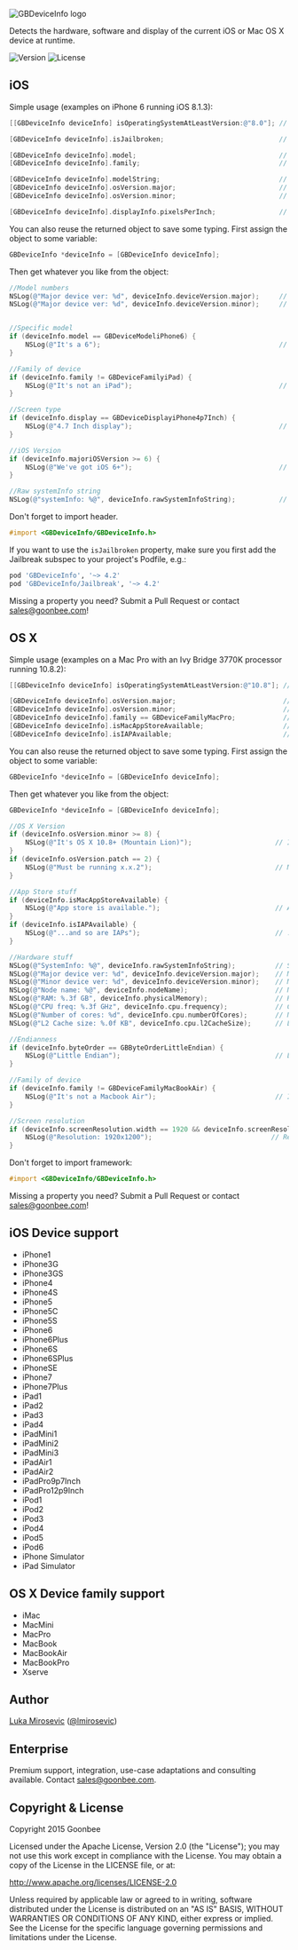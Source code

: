 ![GBDeviceInfo logo](https://raw.githubusercontent.com/lmirosevic/GBDeviceInfo/master/logo.png)

Detects the hardware, software and display of the current iOS or Mac OS X device at runtime.

![Version](https://img.shields.io/cocoapods/v/GBDeviceInfo.svg?style=flat)&nbsp;![License](https://img.shields.io/badge/license-Apache_2-green.svg?style=flat)

iOS
------------

Simple usage (examples on iPhone 6 running iOS 8.1.3):

```objective-c
[[GBDeviceInfo deviceInfo] isOperatingSystemAtLeastVersion:@"8.0"]; // #> YES

[GBDeviceInfo deviceInfo].isJailbroken;                             // #> NO

[GBDeviceInfo deviceInfo].model;                                    // #> GBDeviceModeliPhone6
[GBDeviceInfo deviceInfo].family;                                   // #> GBDeviceFamilyiPad

[GBDeviceInfo deviceInfo].modelString;                              // #> @"iPhone 6"
[GBDeviceInfo deviceInfo].osVersion.major;                          // #> 8
[GBDeviceInfo deviceInfo].osVersion.minor;                          // #> 1

[GBDeviceInfo deviceInfo].displayInfo.pixelsPerInch;                // #> 326
```

You can also reuse the returned object to save some typing. First assign the object to some variable:

```objective-c
GBDeviceInfo *deviceInfo = [GBDeviceInfo deviceInfo];
```

Then get whatever you like from the object:

```objective-c
//Model numbers
NSLog(@"Major device ver: %d", deviceInfo.deviceVersion.major);     // Major device ver: 7
NSLog(@"Major device ver: %d", deviceInfo.deviceVersion.minor);     // Minor device ver: 2


//Specific model
if (deviceInfo.model == GBDeviceModeliPhone6) {
    NSLog(@"It's a 6");                                             // It's a 6
}

//Family of device
if (deviceInfo.family != GBDeviceFamilyiPad) {
    NSLog(@"It's not an iPad");                                     // It's not an iPad
}

//Screen type
if (deviceInfo.display == GBDeviceDisplayiPhone4p7Inch) {
    NSLog(@"4.7 Inch display");                                     // 4.7 Inch display
}

//iOS Version
if (deviceInfo.majoriOSVersion >= 6) {
    NSLog(@"We've got iOS 6+");                                     // We've got iOS 6+
}

//Raw systemInfo string
NSLog(@"systemInfo: %@", deviceInfo.rawSystemInfoString);           // systemInfo: iPhone7,2
```

Don't forget to import header.

```objective-c
#import <GBDeviceInfo/GBDeviceInfo.h>
```

If you want to use the `isJailbroken` property, make sure you first add the Jailbreak subspec to your project's Podfile, e.g.:
```ruby
pod 'GBDeviceInfo', '~> 4.2'
pod 'GBDeviceInfo/Jailbreak', '~> 4.2'
```

Missing a property you need? Submit a Pull Request or contact [sales@goonbee.com](mailto:sales@goonbee.com?subject=GBDeviceInfo%20Enterprise)!

OS X
------------

Simple usage (examples on a Mac Pro with an Ivy Bridge 3770K processor running 10.8.2):

```objective-c
[[GBDeviceInfo deviceInfo] isOperatingSystemAtLeastVersion:@"10.8"]; // #> YES

[GBDeviceInfo deviceInfo].osVersion.major;                           // #> 10
[GBDeviceInfo deviceInfo].osVersion.minor;                           // #> 8
[GBDeviceInfo deviceInfo].family == GBDeviceFamilyMacPro;            // #> YES
[GBDeviceInfo deviceInfo].isMacAppStoreAvailable;                    // #> YES
[GBDeviceInfo deviceInfo].isIAPAvailable;                            // #> YES
```

You can also reuse the returned object to save some typing. First assign the object to some variable:

```objective-c
GBDeviceInfo *deviceInfo = [GBDeviceInfo deviceInfo];
```

Then get whatever you like from the object:

```objective-c
GBDeviceInfo *deviceInfo = [GBDeviceInfo deviceInfo];

//OS X Version
if (deviceInfo.osVersion.minor >= 8) {
    NSLog(@"It's OS X 10.8+ (Mountain Lion)");                     // It's OS X 10.8+ (Mountain Lion)
}
if (deviceInfo.osVersion.patch == 2) {
    NSLog(@"Must be running x.x.2");                               // Must be running x.x.2
}

//App Store stuff
if (deviceInfo.isMacAppStoreAvailable) {
    NSLog(@"App store is available.");                             // App store is available
}
if (deviceInfo.isIAPAvailable) {
    NSLog(@"...and so are IAPs");                                  // ...and so are IAPs
}

//Hardware stuff
NSLog(@"SystemInfo: %@", deviceInfo.rawSystemInfoString);          // SystemInfo: MacPro3,1
NSLog(@"Major device ver: %d", deviceInfo.deviceVersion.major);    // Major device ver: 3
NSLog(@"Minor device ver: %d", deviceInfo.deviceVersion.minor);    // Minor device ver: 1
NSLog(@"Node name: %@", deviceInfo.nodeName);                      // Node name: MyMac.local
NSLog(@"RAM: %.3f GB", deviceInfo.physicalMemory);                 // RAM: 16.000 GB
NSLog(@"CPU freq: %.3f GHz", deviceInfo.cpu.frequency);            // CPU freq: 3.500 GHz
NSLog(@"Number of cores: %d", deviceInfo.cpu.numberOfCores);       // Number of cores: 8
NSLog(@"L2 Cache size: %.0f KB", deviceInfo.cpu.l2CacheSize);      // L2 Cache size: 256 KB

//Endianness
if (deviceInfo.byteOrder == GBByteOrderLittleEndian) {
    NSLog(@"Little Endian");                                       // Little Endian
}

//Family of device
if (deviceInfo.family != GBDeviceFamilyMacBookAir) {
    NSLog(@"It's not a Macbook Air");                              // It's not a Macbook Air
}

//Screen resolution
if (deviceInfo.screenResolution.width == 1920 && deviceInfo.screenResolution.height == 1200) {
    NSLog(@"Resolution: 1920x1200");                              // Resolution: 1920x1200
}
```

Don't forget to import framework:

```objective-c
#import <GBDeviceInfo/GBDeviceInfo.h>
```

Missing a property you need? Submit a Pull Request or contact [sales@goonbee.com](mailto:sales@goonbee.com?subject=GBDeviceInfo%20Enterprise)!

iOS Device support
------------

* iPhone1
* iPhone3G
* iPhone3GS
* iPhone4
* iPhone4S
* iPhone5
* iPhone5C
* iPhone5S
* iPhone6
* iPhone6Plus
* iPhone6S
* iPhone6SPlus
* iPhoneSE
* iPhone7
* iPhone7Plus
* iPad1
* iPad2
* iPad3
* iPad4
* iPadMini1
* iPadMini2
* iPadMini3
* iPadAir1
* iPadAir2
* iPadPro9p7Inch
* iPadPro12p9Inch
* iPod1
* iPod2
* iPod3
* iPod4
* iPod5
* iPod6
* iPhone Simulator
* iPad Simulator

OS X Device family support
------------

* iMac
* MacMini
* MacPro
* MacBook
* MacBookAir
* MacBookPro
* Xserve

Author
------------

[Luka Mirosevic](mailto:luka@goonbee.com) ([@lmirosevic](https://twitter.com/lmirosevic))

Enterprise
------------

Premium support, integration, use-case adaptations and consulting available. Contact [sales@goonbee.com](mailto:sales@goonbee.com?subject=GBDeviceInfo%20Enterprise).

Copyright & License
------------

Copyright 2015 Goonbee

Licensed under the Apache License, Version 2.0 (the "License"); you may not use this work except in compliance with the License. You may obtain a copy of the License in the LICENSE file, or at:

http://www.apache.org/licenses/LICENSE-2.0

Unless required by applicable law or agreed to in writing, software distributed under the License is distributed on an "AS IS" BASIS, WITHOUT WARRANTIES OR CONDITIONS OF ANY KIND, either express or implied. See the License for the specific language governing permissions and limitations under the License.
